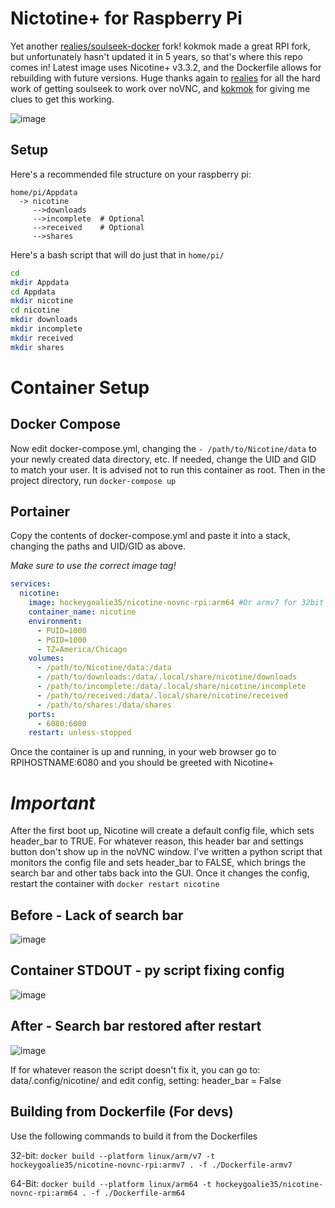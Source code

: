 # Nictotine+ for Raspberry Pi

Yet another [realies/soulseek-docker](https://github.com/realies/soulseek-docker ) fork! 
kokmok made a great RPI fork, but unfortunately hasn't updated it in 5 years, so that's where this repo comes in! Latest image uses Nicotine+ v3.3.2, and the Dockerfile allows for rebuilding with future versions. Huge thanks again to [realies](https://github.com/realies) for all the hard work of getting soulseek to work over noVNC, and [kokmok](https://github.com/kokmok/rpi-nicotine-novnc) for giving me clues to get this working.



![image](https://github.com/hockeygoalie35/nicotine-novnc-rpi/assets/7758029/78c27ee5-691d-44f7-b254-73de58a0aa28)




## Setup

Here's a recommended file structure on your raspberry pi:

```
home/pi/Appdata
  -> nicotine
     -->downloads
     -->incomplete  # Optional
     -->received    # Optional
     -->shares
```
Here's a bash script that will do just that in `home/pi/`
```bash
cd
mkdir Appdata
cd Appdata
mkdir nicotine
cd nicotine
mkdir downloads
mkdir incomplete
mkdir received
mkdir shares
```

# Container Setup
## Docker Compose
Now edit docker-compose.yml, changing the `- /path/to/Nicotine/data` to your newly created data directory, etc.
If needed, change the UID and GID to match your user. It is advised not to run this container as root.
Then in the project directory, run `docker-compose up`

## Portainer
Copy the contents of docker-compose.yml and paste it into a stack, changing the paths and UID/GID as above. 

*Make sure to use the correct image tag!*
```yaml
services:
  nicotine:
    image: hockeygoalie35/nicotine-novnc-rpi:arm64 #Or armv7 for 32bit
    container_name: nicotine
    environment:
      - PUID=1000
      - PGID=1000
      - TZ=America/Chicago
    volumes:
      - /path/to/Nicotine/data:/data
      - /path/to/downloads:/data/.local/share/nicotine/downloads
      - /path/to/incomplete:/data/.local/share/nicotine/incomplete
      - /path/to/received:/data/.local/share/nicotine/received
      - /path/to/shares:/data/shares
    ports:
      - 6080:6080
    restart: unless-stopped
```


Once the container is up and running, in your web browser go to RPIHOSTNAME:6080 and you should be greeted with Nicotine+

# *Important*
After the first boot up, Nicotine will create a default config file, which sets header_bar to TRUE. For whatever reason, this header bar and settings button don't show up in the noVNC window. I've written a python script that monitors the config file and sets header_bar to FALSE, which brings the search bar and other tabs back into the GUI. Once it changes the config, restart the container with `docker restart nicotine`


## Before - Lack of search bar
![image](https://github.com/hockeygoalie35/nicotine-novnc-rpi/assets/7758029/6d00fbb0-9210-4c5a-be16-8d43172c7768)




## Container STDOUT - py script fixing config
![image](https://github.com/hockeygoalie35/nicotine-novnc-rpi/assets/7758029/976245f1-4e31-4d32-b5c7-5870a2baca12)



## After - Search bar restored after restart

![image](https://github.com/hockeygoalie35/nicotine-novnc-rpi/assets/7758029/e8be0d89-9d36-402f-91a1-27d9da7f7019)


If for whatever reason the script doesn't fix it, you can go to: data/.config/nicotine/ and edit config, setting: header_bar = False


## Building from Dockerfile (For devs)
Use the following commands to build it from the Dockerfiles

32-bit:
`docker build --platform linux/arm/v7 -t hockeygoalie35/nicotine-novnc-rpi:armv7 . -f ./Dockerfile-armv7`

64-Bit:
`docker build --platform linux/arm64 -t hockeygoalie35/nicotine-novnc-rpi:arm64 . -f ./Dockerfile-arm64`


